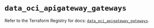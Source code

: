# `data_oci_apigateway_gateways`

Refer to the Terraform Registry for docs: [`data_oci_apigateway_gateways`](https://registry.terraform.io/providers/oracle/oci/6.18.0/docs/data-sources/apigateway_gateways).
